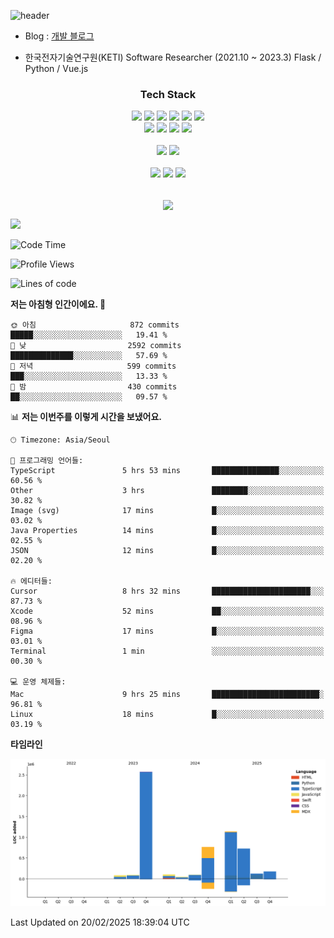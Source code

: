 ![header](https://capsule-render.vercel.app/api?type=soft&color=auto&height=150&section=header&text=HANGYU&fontSize=70&animation=twinkling)


- Blog : [개발 블로그](https://ruehan.org)
 
- 한국전자기술연구원(KETI) Software Researcher (2021.10 ~ 2023.3) Flask / Python / Vue.js

<h3 align="center"> Tech Stack </h3>
<p align="center">
  <img src="https://img.shields.io/badge/HTML-E34F26?style=flat-square&logo=HTML5&logoColor=white"/></a>
<img src="https://img.shields.io/badge/CSS-1572B6?style=flat-square&logo=CSS3&logoColor=white"/></a>
<img src="https://img.shields.io/badge/JavaScript-F7DF1E?style=flat-square&logo=JavaScript&logoColor=white"/></a>
<img src="https://img.shields.io/badge/Java-007396?style=flat-square&logo=Java&logoColor=white"/></a>
<img src="https://img.shields.io/badge/React-61DAFB?style=flat-square&logo=React&logoColor=white"/></a>
<img src="https://img.shields.io/badge/Next-000000?style=flat-square&logo=Next.js&logoColor=white"/></a>
<br>
<img src="https://img.shields.io/badge/Remix-000000?style=flat-square&logo=Remix&logoColor=white"/></a>
<img src="https://img.shields.io/badge/Python-3776AB?style=flat-square&logo=Python&logoColor=white"/></a>
<img src="https://img.shields.io/badge/Flask-000000?style=flat-square&logo=Flask&logoColor=white"/></a>
<img src="https://img.shields.io/badge/MySQL-4479A1?style=flat-square&logo=MySQL&logoColor=white"/></a>

<br>
<br>
<img src="https://img.shields.io/badge/Android Studio-3DDC84?style=flat-square&logo=Android Studio&logoColor=white"/></a>
<img src="https://img.shields.io/badge/Visual Studio Code-007ACC?style=flat-square&logo=Visual Studio Code&logoColor=white"/></a>
<br>
<br>
<img src="https://img.shields.io/badge/macOS-000000?style=flat-square&logo=macOS&logoColor=white"/></a>
<img src="https://img.shields.io/badge/Windows-0078D6?style=flat-square&logo=Windows&logoColor=white"/></a>
<img src="https://img.shields.io/badge/Ubuntu-E95420?style=flat-square&logo=Ubuntu&logoColor=white"/></a>
<br>
<br>

</p>

<p align="center">
  <img align="center" src="https://github-readme-stats.vercel.app/api?username=ruehan&theme=cobalt&show_icons=true" />
</p>

![](https://gh-hits.nomadcoders.workers.dev/view?username=ruehan)

 <!--START_SECTION:waka-->
![Code Time](http://img.shields.io/badge/Code%20Time-1%2C783%20hrs%2038%20mins-blue)

![Profile Views](http://img.shields.io/badge/Profile%20Views-0-blue)

![Lines of code](https://img.shields.io/badge/%EC%A0%80%EB%8A%94%20%EC%97%AC%ED%83%9C%EA%B9%8C%EC%A7%80%20-4.2%20million%20%EC%A4%84%EC%9D%98%20%EC%BD%94%EB%93%9C%EB%A5%BC%20%EC%9E%91%EC%84%B1%ED%96%88%EC%96%B4%EC%9A%94.-blue)

**저는 아침형 인간이에요. 🐤** 

```text
🌞 아침                     872 commits         █████░░░░░░░░░░░░░░░░░░░░   19.41 % 
🌆 낮　                     2592 commits        ██████████████░░░░░░░░░░░   57.69 % 
🌃 저녁                     599 commits         ███░░░░░░░░░░░░░░░░░░░░░░   13.33 % 
🌙 밤　                     430 commits         ██░░░░░░░░░░░░░░░░░░░░░░░   09.57 % 
```


📊 **저는 이번주를 이렇게 시간을 보냈어요.** 

```text
🕑︎ Timezone: Asia/Seoul

💬 프로그래밍 언어들: 
TypeScript               5 hrs 53 mins       ███████████████░░░░░░░░░░   60.56 % 
Other                    3 hrs               ████████░░░░░░░░░░░░░░░░░   30.82 % 
Image (svg)              17 mins             █░░░░░░░░░░░░░░░░░░░░░░░░   03.02 % 
Java Properties          14 mins             █░░░░░░░░░░░░░░░░░░░░░░░░   02.55 % 
JSON                     12 mins             █░░░░░░░░░░░░░░░░░░░░░░░░   02.20 % 

🔥 에디터들: 
Cursor                   8 hrs 32 mins       ██████████████████████░░░   87.73 % 
Xcode                    52 mins             ██░░░░░░░░░░░░░░░░░░░░░░░   08.96 % 
Figma                    17 mins             █░░░░░░░░░░░░░░░░░░░░░░░░   03.01 % 
Terminal                 1 min               ░░░░░░░░░░░░░░░░░░░░░░░░░   00.30 % 

💻 운영 체제들: 
Mac                      9 hrs 25 mins       ████████████████████████░   96.81 % 
Linux                    18 mins             █░░░░░░░░░░░░░░░░░░░░░░░░   03.19 % 
```

**타임라인**

![Lines of Code chart](https://raw.githubusercontent.com/ruehan/ruehan/main/assets/bar_graph.png)


 Last Updated on 20/02/2025 18:39:04 UTC
<!--END_SECTION:waka-->


  


